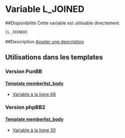 # Variable L_JOINED

##Disponibilité
Cette variable est utilisable directement.

```html
{L_JOINED}
```

##Description
[Ajouter une description](https://fa-tvars.appspot.com/var/L_JOINED)

## Utilisations dans les templates

### Version PunBB

#### [Template memberlist_body](punbb/memberlist_body.md#readme)
* [Variable &agrave; la ligne 68](../punbb/memberlist_body.tpl#L68)

### Version phpBB2

#### [Template memberlist_body](subsilver/memberlist_body.md#readme)
* [Variable &agrave; la ligne 30](../subsilver/memberlist_body.tpl#L30)